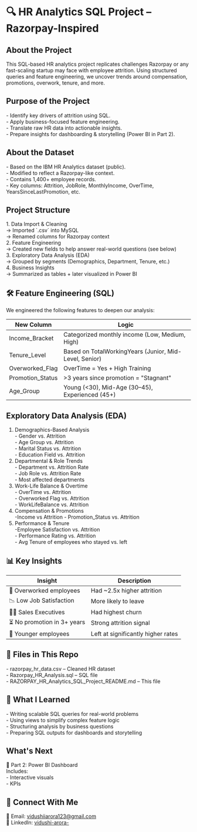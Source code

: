 # 🔍 HR Analytics SQL Project – Razorpay-Inspired

## About the Project

This SQL-based HR analytics project replicates challenges Razorpay or any fast-scaling startup may face with employee attrition. Using structured queries and feature engineering, we uncover trends around compensation, promotions, overwork, tenure, and more.

## Purpose of the Project

\- Identify key drivers of attrition using SQL.  
\- Apply business-focused feature engineering.  
\- Translate raw HR data into actionable insights.  
\- Prepare insights for dashboarding & storytelling (Power BI in Part 2).

## About the Dataset

\- Based on the IBM HR Analytics dataset (public).  
\- Modified to reflect a Razorpay-like context.  
\- Contains 1,400+ employee records.  
\- Key columns: Attrition, JobRole, MonthlyIncome, OverTime, YearsSinceLastPromotion, etc.

## Project Structure

1\. Data Import & Cleaning  
→ Imported \`.csv\` into MySQL  
→ Renamed columns for Razorpay context  
2\. Feature Engineering  
→ Created new fields to help answer real-world questions (see below)  
3\. Exploratory Data Analysis (EDA)  
→ Grouped by segments (Demographics, Department, Tenure, etc.)  
4\. Business Insights  
→ Summarized as tables + later visualized in Power BI

## 🛠️ Feature Engineering (SQL)

We engineered the following features to deepen our analysis:

| New Column | Logic |
| --- | --- |
| Income_Bracket | Categorized monthly income (Low, Medium, High) |
| Tenure_Level | Based on TotalWorkingYears (Junior, Mid-Level, Senior) |
| Overworked_Flag | OverTime = Yes + High Training |
| Promotion_Status | \>3 years since promotion = "Stagnant" |
| Age_Group | Young (<30), Mid-Age (30–45), Experienced (45+) |

## Exploratory Data Analysis (EDA)

1. Demographics-Based Analysis  
    \- Gender vs. Attrition  
    \- Age Group vs. Attrition  
    \- Marital Status vs. Attrition  
    \- Education Field vs. Attrition
2. Departmental & Role Trends  
    \- Department vs. Attrition Rate  
    \- Job Role vs. Attrition Rate  
    \- Most affected departments
3. Work-Life Balance & Overtime  
    \- OverTime vs. Attrition  
    \- Overworked Flag vs. Attrition  
    \- WorkLifeBalance vs. Attrition
4. Compensation & Promotions  
    \-Income vs Attrition
    \- Promotion_Status vs. Attrition
5. Performance & Tenure  
    \-Employee Satisfaction vs. Attrition  
    \- Performance Rating vs. Attrition  
    \- Avg Tenure of employees who stayed vs. left


## 📊 Key Insights

| Insight | Description |
| --- | --- |
| 🚨 Overworked employees | Had ~2.5x higher attrition |
| 📉 Low Job Satisfaction | More likely to leave |
| 🧑‍💼 Sales Executives | Had highest churn |
| ⏳ No promotion in 3+ years | Strong attrition signal |
| 🧒 Younger employees | Left at significantly higher rates |

## 📂 Files in This Repo

\- razorpay_hr_data.csv – Cleaned HR dataset  
\- Razorpay_HR_Analysis.sql – SQL file  
\- RAZORPAY_HR_Analytics_SQL_Project_README.md – This file

## 🧠 What I Learned

\- Writing scalable SQL queries for real-world problems  
\- Using views to simplify complex feature logic  
\- Structuring analysis by business questions  
\- Preparing SQL outputs for dashboards and storytelling

## What's Next

💪 Part 2: Power BI Dashboard  
Includes:  
\- Interactive visuals  
\- KPIs  

## 🔗 Connect With Me

📧 Email: <vidushiiarora123@gmail.com>  
💼 LinkedIn: [vidushi-arora-](https://www.linkedin.com/in/vidushi-arora-)    


